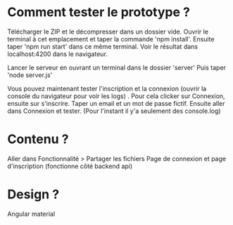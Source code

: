 # Comment tester le prototype ?
Télécharger le ZIP et le décompresser dans un dossier vide.
Ouvrir le terminal à cet emplacement et taper la commande 'npm install'.
Ensuite taper 'npm run start' dans ce même terminal. 
Voir le résultat dans localhost:4200 dans le navigateur.

Lancer le serveur en ouvrant un terminal dans le dossier 'server'
Puis taper 'node server.js'

Vous pouvez maintenant tester l'inscription et la connexion (ouvrir la console du navigateur pour voir les logs) . Pour cela clicker sur Connexion, ensuite sur s'inscrire. Taper un email et un mot de passe fictif. Ensuite aller dans Connexion et tester. (Pour l'instant il y'a seulement des console.log)

# Contenu ?
Aller dans Fonctionnalité > Partager les fichiers
Page de connexion et page d'inscription (fonctionne côté backend api)

# Design ?
Angular material